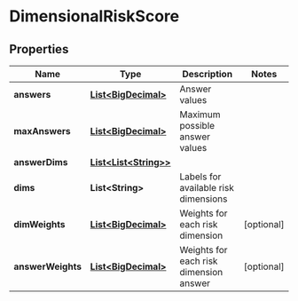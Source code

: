 
# DimensionalRiskScore

## Properties
Name | Type | Description | Notes
------------ | ------------- | ------------- | -------------
**answers** | [**List&lt;BigDecimal&gt;**](BigDecimal.md) | Answer values | 
**maxAnswers** | [**List&lt;BigDecimal&gt;**](BigDecimal.md) | Maximum possible answer values | 
**answerDims** | [**List&lt;List&lt;String&gt;&gt;**](List.md) |  | 
**dims** | **List&lt;String&gt;** | Labels for available risk dimensions | 
**dimWeights** | [**List&lt;BigDecimal&gt;**](BigDecimal.md) | Weights for each risk dimension |  [optional]
**answerWeights** | [**List&lt;BigDecimal&gt;**](BigDecimal.md) | Weights for each risk dimension answer |  [optional]




